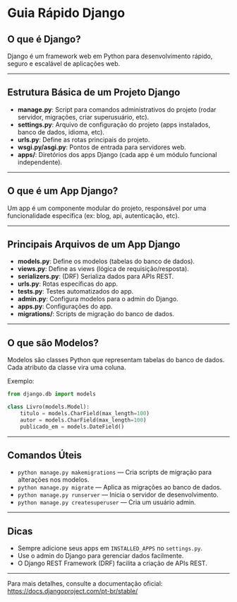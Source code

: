 # Guia Rápido Django

## O que é Django?
Django é um framework web em Python para desenvolvimento rápido, seguro e escalável de aplicações web.

---

## Estrutura Básica de um Projeto Django

- **manage.py**: Script para comandos administrativos do projeto (rodar servidor, migrações, criar superusuário, etc).
- **settings.py**: Arquivo de configuração do projeto (apps instalados, banco de dados, idioma, etc).
- **urls.py**: Define as rotas principais do projeto.
- **wsgi.py/asgi.py**: Pontos de entrada para servidores web.
- **apps/**: Diretórios dos apps Django (cada app é um módulo funcional independente).

---

## O que é um App Django?
Um app é um componente modular do projeto, responsável por uma funcionalidade específica (ex: blog, api, autenticação, etc).

---

## Principais Arquivos de um App Django
- **models.py**: Define os modelos (tabelas do banco de dados).
- **views.py**: Define as views (lógica de requisição/resposta).
- **serializers.py**: (DRF) Serializa dados para APIs REST.
- **urls.py**: Rotas específicas do app.
- **tests.py**: Testes automatizados do app.
- **admin.py**: Configura modelos para o admin do Django.
- **apps.py**: Configurações do app.
- **migrations/**: Scripts de migração do banco de dados.

---

## O que são Modelos?
Modelos são classes Python que representam tabelas do banco de dados. Cada atributo da classe vira uma coluna.

Exemplo:
```python
from django.db import models

class Livro(models.Model):
    titulo = models.CharField(max_length=100)
    autor = models.CharField(max_length=100)
    publicado_em = models.DateField()
```

---

## Comandos Úteis
- `python manage.py makemigrations` — Cria scripts de migração para alterações nos modelos.
- `python manage.py migrate` — Aplica as migrações ao banco de dados.
- `python manage.py runserver` — Inicia o servidor de desenvolvimento.
- `python manage.py createsuperuser` — Cria um usuário admin.

---

## Dicas
- Sempre adicione seus apps em `INSTALLED_APPS` no `settings.py`.
- Use o admin do Django para gerenciar dados facilmente.
- O Django REST Framework (DRF) facilita a criação de APIs REST.

---

Para mais detalhes, consulte a documentação oficial: https://docs.djangoproject.com/pt-br/stable/
